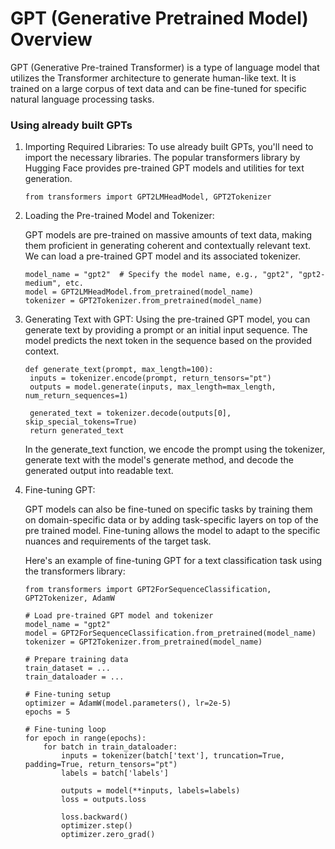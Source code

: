 # GPT (Generative Pretrained Model) Overview

GPT (Generative Pre-trained Transformer) is a type of language model that utilizes the Transformer architecture to generate human-like text. It is trained on a large corpus of text data and can be fine-tuned for specific natural language processing tasks. 

### Using already built GPTs
1. Importing Required Libraries:
   To use already built GPTs, you'll need to import the necessary libraries. The popular transformers library by Hugging Face provides pre-trained
   GPT models and utilities for text generation.
   ```
   from transformers import GPT2LMHeadModel, GPT2Tokenizer
   ```

2. Loading the Pre-trained Model and Tokenizer:

   GPT models are pre-trained on massive amounts of text data, making them proficient in generating coherent and contextually relevant text. We can
   load a pre-trained GPT model and its associated tokenizer.

   ```
   model_name = "gpt2"  # Specify the model name, e.g., "gpt2", "gpt2-medium", etc.
   model = GPT2LMHeadModel.from_pretrained(model_name)
   tokenizer = GPT2Tokenizer.from_pretrained(model_name)
   ```
3. Generating Text with GPT:
   Using the pre-trained GPT model, you can generate text by providing a prompt or an initial input sequence. The model predicts the next token in
   the sequence based on the provided context.
   ```
   def generate_text(prompt, max_length=100):
    inputs = tokenizer.encode(prompt, return_tensors="pt")
    outputs = model.generate(inputs, max_length=max_length, num_return_sequences=1)

    generated_text = tokenizer.decode(outputs[0], skip_special_tokens=True)
    return generated_text
   ```

   In the generate_text function, we encode the prompt using the tokenizer, generate text with the model's generate method, and decode the generated
   output into readable text.

4. Fine-tuning GPT:

   GPT models can also be fine-tuned on specific tasks by training them on domain-specific data or by adding task-specific layers on top of the pre
   trained model. Fine-tuning allows the model to adapt to the specific nuances and requirements of the target task.

   Here's an example of fine-tuning GPT for a text classification task using the transformers library:

   ```
   from transformers import GPT2ForSequenceClassification, GPT2Tokenizer, AdamW

   # Load pre-trained GPT model and tokenizer
   model_name = "gpt2"
   model = GPT2ForSequenceClassification.from_pretrained(model_name)
   tokenizer = GPT2Tokenizer.from_pretrained(model_name)
   
   # Prepare training data
   train_dataset = ...
   train_dataloader = ...
   
   # Fine-tuning setup
   optimizer = AdamW(model.parameters(), lr=2e-5)
   epochs = 5
   
   # Fine-tuning loop
   for epoch in range(epochs):
       for batch in train_dataloader:
           inputs = tokenizer(batch['text'], truncation=True, padding=True, return_tensors="pt")
           labels = batch['labels']
   
           outputs = model(**inputs, labels=labels)
           loss = outputs.loss
   
           loss.backward()
           optimizer.step()
           optimizer.zero_grad()
   ```

